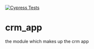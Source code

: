 [![Cypress Tests](https://github.com/digi-serve/crm_app/actions/workflows/run-cypress-test.yml/badge.svg)](https://github.com/digi-serve/crm_app/actions/workflows/run-cypress-test.yml)

# crm_app

the module which makes up the crm app

